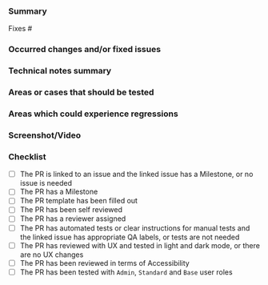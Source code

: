 <!-- This template is for Devs to give QA details before moving the issue To-Test -->
### Summary
Fixes #
<!-- Define findings related to the feature or bug issue. -->

### Occurred changes and/or fixed issues
<!-- Include information of the changes, including collateral areas which have been affected by this PR as requirement or for convenience. -->

### Technical notes summary
<!-- Outline technical changes which may pass unobserved or may help to understand the process of solving the issue -->

### Areas or cases that should be tested
<!-- Areas that should be tested can include Airgap checks, Rancher upgrades, K8s upgrade, etc. -->
<!-- Which browser did you use for local testing? The reviewer should test with a different browser. -->
<!-- Add missing steps or rewrite them if have been missed or to complement existing information. This should define a clear way to reproduce it and not an approximation. -->

### Areas which could experience regressions
<!-- Create a detailed list of areas to be analyzed which may be affected by the changes, which would require a prior research to avoid regressions. -->

### Screenshot/Video
<!-- Attach screenshot or video of the changes and eventual comparison if you find it necessary -->

### Checklist
- [ ] The PR is linked to an issue and the linked issue has a Milestone, or no issue is needed
- [ ] The PR has a Milestone <!-- The milestone should automatically be assigned if the linked issue has one, but does not always happen (incorrectly linked, issue has no milestone, etc) -->
- [ ] The PR template has been filled out
- [ ] The PR has been self reviewed <!-- There are no TODOs, no incorrect files in the PR, all the required files are there, no commented out code, etc-->
- [ ] The PR has a reviewer assigned
- [ ] The PR has automated tests or clear instructions for manual tests and the linked issue has appropriate QA labels, or tests are not needed
- [ ] The PR has reviewed with UX and tested in light and dark mode, or there are no UX changes
- [ ] The PR has been reviewed in terms of Accessibility
- [ ] The PR has been tested with `Admin`, `Standard` and `Base` user roles
